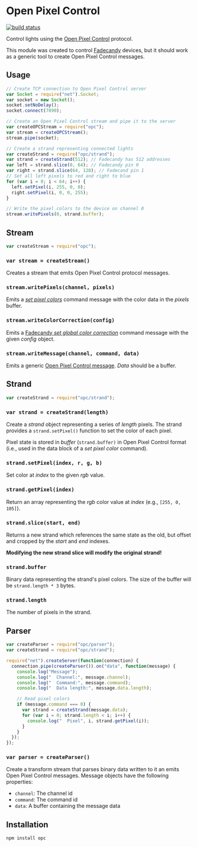 # Open Pixel Control

[![build status](https://secure.travis-ci.org/parshap/js-opc.svg?branch=master)](http://travis-ci.org/parshap/js-opc)

Control lights using the [Open Pixel Control][opc] protocol.

This module was created to control [Fadecandy][] devices, but it should
work as a generic tool to create Open Pixel Control messages.

[fadecandy]: https://github.com/scanlime/fadecandy
[opc]: http://openpixelcontrol.org/

## Usage

```js
// Create TCP connection to Open Pixel Control server
var Socket = require("net").Socket;
var socket = new Socket();
socket.setNoDelay();
socket.connect(7890);

// Create an Open Pixel Control stream and pipe it to the server
var createOPCStream = require("opc");
var stream = createOPCStream();
stream.pipe(socket);

// Create a strand representing connected lights
var createStrand = require("opc/strand");
var strand = createStrand(512); // Fadecandy has 512 addresses
var left = strand.slice(0, 64); // Fadecandy pin 0
var right = strand.slice(64, 128); // Fadecand pin 1
// Set all left pixels to red and right to blue
for (var i = 0; i < 64; i++) {
  left.setPixel(i, 255, 0, 0);
  right.setPixel(i, 0, 0, 255);
}

// Write the pixel colors to the device on channel 0
stream.writePixels(0, strand.buffer);
```

## Stream

```js
var createStream = require("opc");
```

### `var stream = createStream()`

Creates a stream that emits Open Pixel Control protocol messages.

### `stream.writePixels(channel, pixels)`

Emits a *[set pixel colors][opc set]* command message with the color
data in the *pixels* buffer.

[opc set]: https://github.com/scanlime/fadecandy/blob/master/doc/fc_protocol_opc.md#set-pixel-colors

### `stream.writeColorCorrection(config)`

Emits a [Fadecandy *set global color correction*][fc color] command
message with the given *config* object.

[fc color]: https://github.com/scanlime/fadecandy/blob/master/doc/fc_protocol_opc.md#set-global-color-correction

### `stream.writeMessage(channel, command, data)`

Emits a generic [Open Pixel Control message][opc message]. *Data* should
be a buffer.

[opc message]: https://github.com/scanlime/fadecandy/blob/master/doc/fc_protocol_opc.md#command-format

## Strand

```js
var createStrand = require("opc/strand");
```

### `var strand = createStrand(length)`

Create a *strand* object representing a series of *length* pixels. The
strand provides a `strand.setPixel()` function  to set the color of each
pixel.

Pixel state is stored in *buffer* (`strand.buffer)` in Open Pixel
Control format (i.e., used in the data block of a *set pixel color*
command).

### `strand.setPixel(index, r, g, b)`

Set color at *index* to the given *rgb* value.

### `strand.getPixel(index)`

Return an array representing the *rgb* color value at *index* (e.g.,
`[255, 0, 105]`).

### `strand.slice(start, end)`

Returns a new strand which references the same state as the old, but
offset and cropped by the *start* and *end* indexes.

**Modifying the new strand slice will modify the original strand!**

### `strand.buffer`

Binary data representing the strand's pixel colors. The size of the
buffer will be `strand.length * 3` bytes.

### `strand.length`

The number of pixels in the strand.

## Parser

```js
var createParser = require("opc/parser");
var createStrand = require("opc/strand");

require("net").createServer(function(connection) {
  connection.pipe(createParser()).on("data", function(message) {
    console.log("Message");
    console.log("  Channel:", message.channel);
    console.log("  Command:", message.command);
    console.log("  Data length:", message.data.length);

    // Read pixel colors
    if (message.command === 0) {
      var strand = createStrand(message.data);
      for (var i = 0; strand.length < i; i++) {
        console.log("  Pixel", i, strand.getPixel(i));
      }
    }
  });
});

```

### `var parser = createParser()`

Create a transform stream that parses binary data written to it an
emits Open Pixel Control messages. Message objects have the following
properties:

 * `channel`: The channel id
 * `command`: The command id
 * `data`: A buffer containing the message data

## Installation

```js
npm install opc
```
